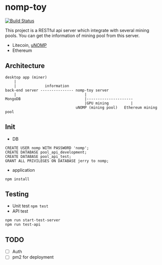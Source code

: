 # nomp-toy

[![Build Status](https://travis-ci.org/Wen777/nomp-toy.svg?branch=master)](https://travis-ci.org/Wen777/nomp-toy)

This project is a RESTful api server which integrate with several mining pools.
You can get the information of mining pool from this server.

* Litecoin, [uNOMP](http://104.236.155.198:8880/)
* Ethereum

## Architecture

```
desktop app (miner)
    |
    |             information
back-end server --------------- nomp-toy server
    |                               |
MongoDB                             |---------------------
                                    |GPU mining          |
                                uNOMP (mining pool)   Ethereum mining pool
```

## Init

* DB

```{SQL}
CREATE USER nomp WITH PASSWORD 'nomp';
CREATE DATABASE pool_api_development;
CREATE DATABASE pool_api_test;
GRANT ALL PRIVILEGES ON DATABASE jerry to nomp;
```

* application

`npm install`

## Testing

* Unit test
    `npm test`
* API test

```{shell}
npm run start-test-server
npm run test-api
```

## TODO

* [ ] Auth
* [ ] pm2 for deployment

